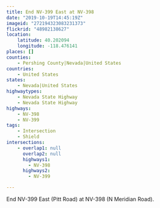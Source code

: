 ```yaml
---
title: End NV-399 East at NV-398
date: "2019-10-19T14:45:19Z"
imageid: "272194323083231373"
flickrid: "48982138627"
location:
    latitude: 40.202094
    longitude: -118.476141
places: []
counties:
    - Pershing County|Nevada|United States
countries:
    - United States
states:
    - Nevada|United States
highwaytypes:
    - Nevada State Highway
    - Nevada State Highway
highways:
    - NV-398
    - NV-399
tags:
    - Intersection
    - Shield
intersections:
    - overlap1: null
      overlap2: null
      highways1:
        - NV-398
      highways2:
        - NV-399

---
```

End NV-399 East (Pitt Road) at NV-398 (N Meridian Road).